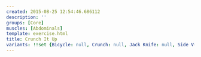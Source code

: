 ```yaml
---
created: 2015-08-25 12:54:46.686112
description: ''
groups: [Core]
muscles: [Abdominals]
template: exercise.html
title: Crunch It Up
variants: !!set {Bicycle: null, Crunch: null, Jack Knife: null, Side V-Up: null, V-Up: null}
---
```

